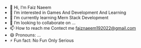 - 👋 Hi, I’m Faiz Naeem
- 👀 I’m interested in Games And  Development And Learning 
- 🌱 I’m currently learning Mern Stack Development
- 💞️ I’m looking to collaborate on ...
- 📫 How to reach me Contect me faiznaeem192022@gmail.com
- 😄 Pronouns: ...
- ⚡ Fun fact: No Fun Only Serious 

<!---
muhammadfaizreactinterhnhtechsolutions/muhammadfaizreactinterhnhtechsolutions is a ✨ special ✨ repository because its `README.md` (this file) appears on your GitHub profile.
You can click the Preview link to take a look at your changes.
--->
